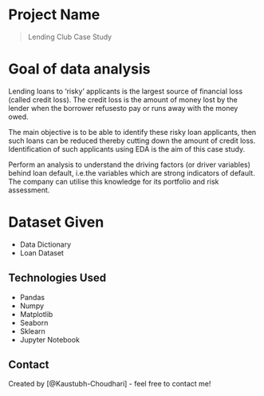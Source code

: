 # Project Name
> Lending Club Case Study

# Goal of data analysis

Lending loans to ‘risky’ applicants is the largest source of financial loss
(called credit loss). The credit loss is the amount of money lost by the lender 
when the borrower refusesto pay or runs away with the money owed.  

The main objective is to be able to identify these risky loan applicants, 
then such loans can be reduced thereby cutting down the amount of credit loss. 
Identification of such applicants using EDA is the aim of this case study.   

Perform an analysis to understand the driving factors (or driver variables)
behind loan default, i.e.the variables which are strong indicators of default.  
The company can utilise this knowledge for its portfolio and risk assessment. 


# Dataset Given
- Data Dictionary
- Loan Dataset

## Technologies Used
- Pandas
- Numpy
- Matplotlib
- Seaborn
- Sklearn
- Jupyter Notebook



## Contact
Created by [@Kaustubh-Choudhari] - feel free to contact me!

